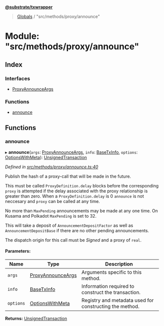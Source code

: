 **[@substrate/txwrapper](../README.md)**

> [Globals](../globals.md) / "src/methods/proxy/announce"

# Module: "src/methods/proxy/announce"

## Index

### Interfaces

* [ProxyAnnounceArgs](../interfaces/_src_methods_proxy_announce_.proxyannounceargs.md)

### Functions

* [announce](_src_methods_proxy_announce_.md#announce)

## Functions

### announce

▸ **announce**(`args`: [ProxyAnnounceArgs](../interfaces/_src_methods_proxy_announce_.proxyannounceargs.md), `info`: [BaseTxInfo](../interfaces/_src_util_types_.basetxinfo.md), `options`: [OptionsWithMeta](../interfaces/_src_util_types_.optionswithmeta.md)): [UnsignedTransaction](../interfaces/_src_util_types_.unsignedtransaction.md)

*Defined in [src/methods/proxy/announce.ts:40](https://github.com/paritytech/txwrapper/blob/12a2bf8/src/methods/proxy/announce.ts#L40)*

Publish the hash of a proxy-call that will be made in the future.

This must be called `ProxyDefinition.delay` blocks before the corresponding
`proxy` is attempted if the delay associated with the proxy relationship is
greater than zero. When a `ProxyDefinition.delay` is 0 `announce` is not neccesary
and `proxy` can be called at any time.

No more than `MaxPending` announcements may be made at any one time. On Kusama and Polkadot
`MaxPending` is set to 32.

This will take a deposit of `AnnouncementDepositFactor` as well as
`AnnouncementDepositBase` if there are no other pending announcements.

The dispatch origin for this call must be _Signed_ and a proxy of `real`.

#### Parameters:

Name | Type | Description |
------ | ------ | ------ |
`args` | [ProxyAnnounceArgs](../interfaces/_src_methods_proxy_announce_.proxyannounceargs.md) | Arguments specific to this method. |
`info` | [BaseTxInfo](../interfaces/_src_util_types_.basetxinfo.md) | Information required to construct the transaction. |
`options` | [OptionsWithMeta](../interfaces/_src_util_types_.optionswithmeta.md) | Registry and metadata used for constructing the method.  |

**Returns:** [UnsignedTransaction](../interfaces/_src_util_types_.unsignedtransaction.md)
